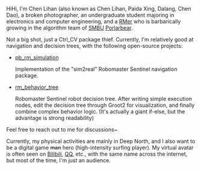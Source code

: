 HiHi, I'm Chen Lihan (also known as Chen Lihan, Paida Xing, Dalang, Chen Dao), a broken photographer, an undergraduate student majoring in electronics and computer engineering, and a [RMer](https://www.robomaster.com/) who is barbarically growing in the algorithm team of [SMBU](https://www.smbu.edu.cn/) [Porlarbear](https://g.h5gdsvip.com/p/lftipqki).

Not a big shot, just a Ctrl_CV package thief. Currently, I'm relatively good at navigation and decision trees, with the following open-source projects:

- [pb_rm_simulation](https://gitee.com/SMBU-POLARBEAR/pb_rmsimulation)

    Implementation of the "sim2real" Robomaster Sentinel navigation package.

- [rm_behavior_tree](https://gitee.com/SMBU-POLARBEAR/rm_behavior_tree)

    Robomaster Sentinel robot decision tree. After writing simple execution nodes, edit the decision tree through Groot2 for visualization, and finally combine complex behavior logic. (It's actually a giant if-else, but the advantage is strong readability)

Feel free to reach out to me for discussions~

Currently, my physical activities are mainly in Deep North, and I also want to be a digital game <del>man</del> hero (high-intensity surfing player). My virtual avatar is often seen on [Bilibili](https://space.bilibili.com/170786212), [QQ](https://qm.qq.com/q/Y3gFHS6eEc), etc., with the same name across the internet, but most of the time, I'm just an audience.
